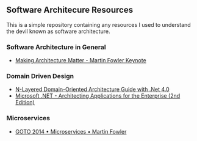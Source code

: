 ## Software Architecure Resources

This is a simple repository containing any resources I used to understand the devil known as software architecture.

### Software Architecture in General

- [Making Architecture Matter - Martin Fowler Keynote](https://www.youtube.com/watch?v=DngAZyWMGR0)

### Domain Driven Design

- [N-Layered Domain-Oriented Architecture Guide with .Net 4.0](https://www.amazon.com/N-Layered-Domain-Oriented-Architecture-Guide-NET/dp/8493903612)
- [Microsoft .NET - Architecting Applications for the Enterprise (2nd Edition)](https://www.amazon.com/Microsoft-NET-Architecting-Applications-Enterprise/dp/0735685355)

### Microservices

- [GOTO 2014 • Microservices • Martin Fowler](https://www.youtube.com/watch?v=wgdBVIX9ifA)
